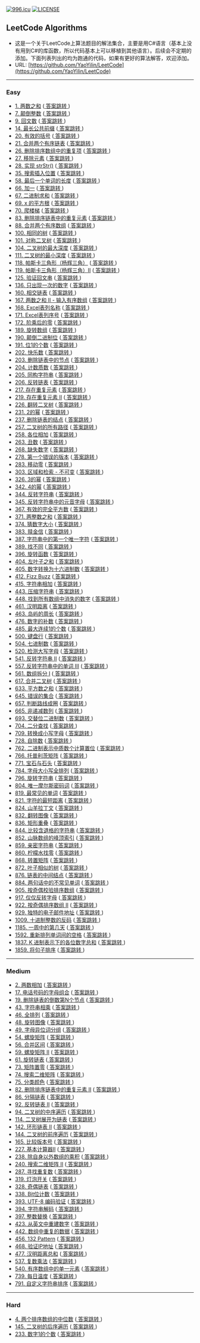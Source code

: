 ﻿[![996.icu](https://img.shields.io/badge/link-996.icu-red.svg)](https://996.icu)    [![LICENSE](https://img.shields.io/badge/license-Anti%20996-blue.svg)](https://github.com/996icu/996.ICU/blob/master/LICENSE)

## LeetCode Algorithms
* 这是一个关于LeetCode上算法题目的解法集合，主要是用C#语言（基本上没有用到C#的库函数，所以代码基本上可以移植到其他语言）。后续会不定期的添加。下面列表列出的均为跑通的代码，如果有更好的算法解答，欢迎添加。
* URL:  [https://github.com/YaoYilin/LeetCode](https://github.com/YaoYilin/LeetCode)
---
###  Easy
* [1. 两数之和](https://leetcode-cn.com/problems/two-sum/description/) (<u> [答案跳转](https://github.com/YaoYilin/LeetCode/blob/master/LeetCode/Easy.cs#L12) </u>)
* [7. 颠倒整数](https://leetcode-cn.com/problems/reverse-integer/description/) (<u> [答案跳转](https://github.com/YaoYilin/LeetCode/blob/master/LeetCode/Easy.cs#L33) </u>)
* [9. 回文数](https://leetcode.cn/problems/palindrome-number/) (<u> [答案跳转](https://github.com/YaoYilin/LeetCode/blob/master/LeetCode/Easy.cs#L54) </u>)
* [14. 最长公共前缀](https://leetcode.cn/problems/longest-common-prefix/) (<u> [答案跳转](https://github.com/YaoYilin/LeetCode/blob/master/LeetCode/Easy.cs#L75) </u>)
* [20. 有效的括号](https://leetcode-cn.com/problems/valid-parentheses/description/) (<u> [答案跳转](https://github.com/YaoYilin/LeetCode/blob/master/LeetCode/Easy.cs#L116) </u>)
* [21. 合并两个有序链表](https://leetcode-cn.com/problems/merge-two-sorted-lists/description/) (<u> [答案跳转](https://github.com/YaoYilin/LeetCode/blob/master/LeetCode/Easy.cs#L139) </u>)
* [26. 删除排序数组中的重复项](https://leetcode-cn.com/problems/remove-duplicates-from-sorted-array/description/) (<u> [答案跳转](https://github.com/YaoYilin/LeetCode/blob/master/LeetCode/Easy.cs#L188) </u>)
* [27. 移除元素](https://leetcode-cn.com/problems/remove-element/description/) (<u> [答案跳转](https://github.com/YaoYilin/LeetCode/blob/master/LeetCode/Easy.cs#L211) </u>)
* [28. 实现 strStr()](https://leetcode-cn.com/problems/implement-strstr/) (<u> [答案跳转](https://github.com/YaoYilin/LeetCode/blob/master/LeetCode/Easy.cs#L234) </u>)
* [35. 搜索插入位置](https://leetcode-cn.com/problems/search-insert-position/description/) (<u> [答案跳转](https://github.com/YaoYilin/LeetCode/blob/master/LeetCode/Easy.cs#L271) </u>)
* [58. 最后一个单词的长度](https://leetcode-cn.com/problems/length-of-last-word/description/) (<u> [答案跳转](https://github.com/YaoYilin/LeetCode/blob/master/LeetCode/Easy.cs#L286) </u>)
* [66. 加一](https://leetcode-cn.com/problems/plus-one/description/) (<u> [答案跳转](https://github.com/YaoYilin/LeetCode/blob/master/LeetCode/Easy.cs#L306) </u>)
* [67. 二进制求和](https://leetcode-cn.com/problems/add-binary/description/) (<u> [答案跳转](https://github.com/YaoYilin/LeetCode/blob/master/LeetCode/Easy.cs#L327) </u>)
* [69. x 的平方根](https://leetcode-cn.com/problems/sqrtx/description/) (<u> [答案跳转](https://github.com/YaoYilin/LeetCode/blob/master/LeetCode/Easy.cs#L360) </u>)
* [70. 爬楼梯](https://leetcode.cn/problems/climbing-stairs/) (<u> [答案跳转](https://github.com/YaoYilin/LeetCode/blob/master/LeetCode/Easy.cs#L406) </u>)
* [83. 删除排序链表中的重复元素](https://leetcode-cn.com/problems/remove-duplicates-from-sorted-list/description/) (<u> [答案跳转](https://github.com/YaoYilin/LeetCode/blob/master/LeetCode/Easy.cs#L426) </u>)
* [88. 合并两个有序数组](https://leetcode-cn.com/problems/merge-sorted-array/description/) (<u> [答案跳转](https://github.com/YaoYilin/LeetCode/blob/master/LeetCode/Easy.cs#L450) </u>)
* [100. 相同的树](https://leetcode-cn.com/problems/same-tree/description/) (<u> [答案跳转](https://github.com/YaoYilin/LeetCode/blob/master/LeetCode/Easy.cs#L1) </u>)
* [101. 对称二叉树](https://leetcode-cn.com/problems/symmetric-tree/description/) (<u> [答案跳转](https://github.com/YaoYilin/LeetCode/blob/master/LeetCode/Easy.cs#L496) </u>)
* [104. 二叉树的最大深度](https://leetcode-cn.com/problems/maximum-depth-of-binary-tree/description/) (<u> [答案跳转](https://github.com/YaoYilin/LeetCode/blob/master/LeetCode/Easy.cs#L518) </u>)
* [111. 二叉树的最小深度](https://leetcode-cn.com/problems/minimum-depth-of-binary-tree/description/) (<u> [答案跳转](https://github.com/YaoYilin/LeetCode/blob/master/LeetCode/Easy.cs#L535) </u>)
* [118. 帕斯卡三角形（杨辉三角）](https://leetcode-cn.com/problems/pascals-triangle/description/) (<u> [答案跳转](https://github.com/YaoYilin/LeetCode/blob/master/LeetCode/Easy.cs#L547) </u>)
* [119. 帕斯卡三角形（杨辉三角）II](https://leetcode-cn.com/problems/pascals-triangle-ii/description/) (<u> [答案跳转](https://github.com/YaoYilin/LeetCode/blob/master/LeetCode/Easy.cs#L559) </u>)
* [125. 验证回文串](https://leetcode-cn.com/problems/valid-palindrome/description/) (<u> [答案跳转](https://github.com/YaoYilin/LeetCode/blob/master/LeetCode/Easy.cs#L581) </u>)
* [136. 只出现一次的数字](https://leetcode-cn.com/problems/single-number/description/) (<u> [答案跳转](https://github.com/YaoYilin/LeetCode/blob/master/LeetCode/Easy.cs#L637) </u>)
* [160. 相交链表](https://leetcode-cn.com/problems/intersection-of-two-linked-lists/description/) (<u> [答案跳转](https://github.com/YaoYilin/LeetCode/blob/master/LeetCode/Easy.cs#L650) </u>)
* [167. 两数之和 II - 输入有序数组](https://leetcode-cn.com/problems/two-sum-ii-input-array-is-sorted/description/) (<u> [答案跳转](https://github.com/YaoYilin/LeetCode/blob/master/LeetCode/Easy.cs#L668) </u>)
* [168. Excel表列名称](https://leetcode-cn.com/problems/excel-sheet-column-title/description/) (<u> [答案跳转](https://github.com/YaoYilin/LeetCode/blob/master/LeetCode/Easy.cs#L700) </u>)
* [171. Excel表列序号](https://leetcode-cn.com/problems/excel-sheet-column-number/description/) (<u> [答案跳转](https://github.com/YaoYilin/LeetCode/blob/master/LeetCode/Easy.cs#L716) </u>)
* [172. 阶乘后的零](https://leetcode-cn.com/problems/factorial-trailing-zeroes/description/) (<u> [答案跳转](https://github.com/YaoYilin/LeetCode/blob/master/LeetCode/Easy.cs#L736) </u>)
* [189. 旋转数组](https://leetcode-cn.com/problems/rotate-array/description/) (<u> [答案跳转](https://github.com/YaoYilin/LeetCode/blob/master/LeetCode/Easy.cs#L752) </u>)
* [190. 颠倒二进制位](https://leetcode-cn.com/problems/reverse-bits/description/) (<u> [答案跳转](https://github.com/YaoYilin/LeetCode/blob/master/LeetCode/Easy.cs#L764) </u>)
* [191. 位1的个数](https://leetcode-cn.com/problems/number-of-1-bits/description/) (<u> [答案跳转](https://github.com/YaoYilin/LeetCode/blob/master/LeetCode/Easy.cs#L799) </u>)
* [202. 快乐数](https://leetcode-cn.com/problems/happy-number) (<u> [答案跳转](https://github.com/YaoYilin/LeetCode/blob/master/LeetCode/Easy.cs#L813) </u>)
* [203. 删除链表中的节点](https://leetcode-cn.com/problems/remove-linked-list-elements/description/) (<u> [答案跳转](https://github.com/YaoYilin/LeetCode/blob/master/LeetCode/Easy.cs#L841) </u>)
* [204. 计数质数](https://leetcode-cn.com/problems/count-primes/description/) (<u> [答案跳转](https://github.com/YaoYilin/LeetCode/blob/master/LeetCode/Easy.cs#L862) </u>)
* [205. 同构字符串](https://leetcode-cn.com/problems/isomorphic-strings/description/) (<u> [答案跳转](https://github.com/YaoYilin/LeetCode/blob/master/LeetCode/Easy.cs#L888) </u>)
* [206. 反转链表](https://leetcode-cn.com/problems/reverse-linked-list/description/) (<u> [答案跳转](https://github.com/YaoYilin/LeetCode/blob/master/LeetCode/Easy.cs#L915) </u>)
* [217. 存在重复元素](https://leetcode-cn.com/problems/contains-duplicate/description/) (<u> [答案跳转](https://github.com/YaoYilin/LeetCode/blob/master/LeetCode/Easy.cs#L932) </u>)
* [219. 存在重复元素 II](https://leetcode-cn.com/problems/contains-duplicate-ii/description/) (<u> [答案跳转](https://github.com/YaoYilin/LeetCode/blob/master/LeetCode/Easy.cs#L944) </u>)
* [226. 翻转二叉树](https://leetcode-cn.com/problems/invert-binary-tree/description/) (<u> [答案跳转](https://github.com/YaoYilin/LeetCode/blob/master/LeetCode/Easy.cs#L967) </u>)
* [231. 2的幂](https://leetcode-cn.com/problems/power-of-two/description/) (<u> [答案跳转](https://github.com/YaoYilin/LeetCode/blob/master/LeetCode/Easy.cs#L982) </u>)
* [237. 删除链表的结点](https://leetcode-cn.com/problems/delete-node-in-a-linked-list/description/) (<u> [答案跳转](https://github.com/YaoYilin/LeetCode/blob/master/LeetCode/Easy.cs#L998) </u>)
* [257. 二叉树的所有路径](https://leetcode-cn.com/problems/binary-tree-paths/description/) (<u> [答案跳转](https://github.com/YaoYilin/LeetCode/blob/master/LeetCode/Easy.cs#L1007) </u>)
* [258. 各位相加](https://leetcode-cn.com/problems/add-digits/description/) (<u> [答案跳转](https://github.com/YaoYilin/LeetCode/blob/master/LeetCode/Easy.cs#L1033) </u>)
* [263. 丑数](https://leetcode-cn.com/problems/ugly-number/description/) (<u> [答案跳转](https://github.com/YaoYilin/LeetCode/blob/master/LeetCode/Easy.cs#L1043) </u>)
* [268. 缺失数字](https://leetcode-cn.com/problems/missing-number/description/) (<u> [答案跳转](https://github.com/YaoYilin/LeetCode/blob/master/LeetCode/Easy.cs#L1063) </u>)
* [278. 第一个错误的版本](https://leetcode-cn.com/problems/first-bad-version/description/) (<u> [答案跳转](https://github.com/YaoYilin/LeetCode/blob/master/LeetCode/Easy.cs#L1075) </u>)
* [283. 移动零](https://leetcode-cn.com/problems/move-zeroes/description/) (<u> [答案跳转](https://github.com/YaoYilin/LeetCode/blob/master/LeetCode/Easy.cs#L1098) </u>)
* [303. 区域和检索 - 不可变](https://leetcode-cn.com/problems/range-sum-query-immutable/description/) (<u> [答案跳转](https://github.com/YaoYilin/LeetCode/blob/master/LeetCode/Easy.cs#L1130) </u>)
* [326. 3的幂](https://leetcode-cn.com/problems/power-of-three/description/) (<u> [答案跳转](https://github.com/YaoYilin/LeetCode/blob/master/LeetCode/Easy.cs#L1161) </u>)
* [342. 4的幂](https://leetcode-cn.com/problems/power-of-four/description/) (<u> [答案跳转](https://github.com/YaoYilin/LeetCode/blob/master/LeetCode/Easy.cs#L1172) </u>)
* [344. 反转字符串](https://leetcode-cn.com/problems/reverse-string/description/) (<u> [答案跳转](https://github.com/YaoYilin/LeetCode/blob/master/LeetCode/Easy.cs#L1180) </u>)
* [345. 反转字符串中的元音字母](https://leetcode-cn.com/problems/reverse-vowels-of-a-string/description/) (<u> [答案跳转](https://github.com/YaoYilin/LeetCode/blob/master/LeetCode/Easy.cs#L1198) </u>)
* [367. 有效的完全平方数](https://leetcode-cn.com/problems/valid-perfect-square/description/) (<u> [答案跳转](https://github.com/YaoYilin/LeetCode/blob/master/LeetCode/Easy.cs#L1236) </u>)
* [371. 两整数之和](https://leetcode-cn.com/problems/sum-of-two-integers/description/) (<u> [答案跳转](https://github.com/YaoYilin/LeetCode/blob/master/LeetCode/Easy.cs#L1270) </u>)
* [374. 猜数字大小](https://leetcode-cn.com/problems/guess-number-higher-or-lower/description/) (<u> [答案跳转](https://github.com/YaoYilin/LeetCode/blob/master/LeetCode/Easy.cs#L1284) </u>)
* [383. 赎金信](https://leetcode-cn.com/problems/ransom-note/description/) (<u> [答案跳转](https://github.com/YaoYilin/LeetCode/blob/master/LeetCode/Easy.cs#L1324) </u>)
* [387. 字符串中的第一个唯一字符](https://leetcode-cn.com/problems/first-unique-character-in-a-string/description/) (<u> [答案跳转](https://github.com/YaoYilin/LeetCode/blob/master/LeetCode/Easy.cs#L1340) </u>)
* [389. 找不同](https://leetcode-cn.com/problems/find-the-difference/description/) (<u> [答案跳转](https://github.com/YaoYilin/LeetCode/blob/master/LeetCode/Easy.cs#L1368) </u>)
* [396. 旋转函数](https://leetcode-cn.com/problems/rotate-function/description/) (<u> [答案跳转](https://github.com/YaoYilin/LeetCode/blob/master/LeetCode/Easy.cs#L1) </u>)
* [404. 左叶子之和](https://leetcode-cn.com/problems/sum-of-left-leaves/description/) (<u> [答案跳转](https://github.com/YaoYilin/LeetCode/blob/master/LeetCode/Easy.cs#L1382) </u>)
* [405. 数字转换为十六进制数](https://leetcode-cn.com/problems/convert-a-number-to-hexadecimal/description/) (<u> [答案跳转](https://github.com/YaoYilin/LeetCode/blob/master/LeetCode/Easy.cs#L1411) </u>)
* [412. Fizz Buzz](https://leetcode-cn.com/problems/fizz-buzz/description/) (<u> [答案跳转](https://github.com/YaoYilin/LeetCode/blob/master/LeetCode/Easy.cs#L1431) </u>)
* [415. 字符串相加](https://leetcode-cn.com/problems/add-strings/description/) (<u> [答案跳转](https://github.com/YaoYilin/LeetCode/blob/master/LeetCode/Easy.cs#L1471) </u>)
* [443. 压缩字符串](https://leetcode-cn.com/problems/string-compression/description/) (<u> [答案跳转](https://github.com/YaoYilin/LeetCode/blob/master/LeetCode/Easy.cs#L1502) </u>)
* [448. 找到所有数组中消失的数字](https://leetcode-cn.com/problems/find-all-numbers-disappeared-in-an-array/description/) (<u> [答案跳转](https://github.com/YaoYilin/LeetCode/blob/master/LeetCode/Easy.cs#L1546) </u>)
* [461. 汉明距离](https://leetcode-cn.com/problems/hamming-distance/description/) (<u> [答案跳转](https://github.com/YaoYilin/LeetCode/blob/master/LeetCode/Easy.cs#L1563) </u>)
* [463. 岛屿的周长](https://leetcode-cn.com/problems/island-perimeter/description/) (<u> [答案跳转](https://github.com/YaoYilin/LeetCode/blob/master/LeetCode/Easy.cs#L1579) </u>)
* [476. 数字的补数](https://leetcode-cn.com/problems/number-complement/description/) (<u> [答案跳转](https://github.com/YaoYilin/LeetCode/blob/master/LeetCode/Easy.cs#L1607) </u>)
* [485. 最大连续1的个数](https://leetcode-cn.com/problems/max-consecutive-ones/description/) (<u> [答案跳转](https://github.com/YaoYilin/LeetCode/blob/master/LeetCode/Easy.cs#L1620) </u>)
* [500. 键盘行](https://leetcode-cn.com/problems/keyboard-row/description/) (<u> [答案跳转](https://github.com/YaoYilin/LeetCode/blob/master/LeetCode/Easy.cs#L1643) </u>)
* [504. 七进制数](https://leetcode-cn.com/problems/base-7/description/) (<u> [答案跳转](https://github.com/YaoYilin/LeetCode/blob/master/LeetCode/Easy.cs#L1692) </u>)
* [520. 检测大写字母](https://leetcode-cn.com/problems/detect-capital/description/) (<u> [答案跳转](https://github.com/YaoYilin/LeetCode/blob/master/LeetCode/Easy.cs#L1719) </u>)
* [541. 反转字符串 II](https://leetcode-cn.com/problems/reverse-string-ii/description/) (<u> [答案跳转](https://github.com/YaoYilin/LeetCode/blob/master/LeetCode/Easy.cs#L1762) </u>)
* [557. 反转字符串中的单词 III](https://leetcode-cn.com/problems/reverse-words-in-a-string-iii/description/) (<u> [答案跳转](https://github.com/YaoYilin/LeetCode/blob/master/LeetCode/Easy.cs#L1794) </u>)
* [561. 数组拆分 I](https://leetcode.com/problems/array-partition-i/description/) (<u> [答案跳转](https://github.com/YaoYilin/LeetCode/blob/master/LeetCode/Easy.cs#L1828) </u>)
* [617. 合并二叉树](https://leetcode-cn.com/problems/merge-two-binary-trees/description/) (<u> [答案跳转](https://github.com/YaoYilin/LeetCode/blob/master/LeetCode/Easy.cs#L1841) </u>)
* [633. 平方数之和](https://leetcode-cn.com/problems/sum-of-square-numbers/description/) (<u> [答案跳转](https://github.com/YaoYilin/LeetCode/blob/master/LeetCode/Easy.cs#L1863) </u>)
* [645. 错误的集合](https://leetcode-cn.com/problems/set-mismatch/description/) (<u> [答案跳转](https://github.com/YaoYilin/LeetCode/blob/master/LeetCode/Easy.cs#L1885) </u>)
* [657. 判断路线成圈](https://leetcode-cn.com/problems/judge-route-circle/description/) (<u> [答案跳转](https://github.com/YaoYilin/LeetCode/blob/master/LeetCode/Easy.cs#L1905) </u>)
* [665. 非递减数列](https://leetcode-cn.com/problems/non-decreasing-array/description/) (<u> [答案跳转](https://github.com/YaoYilin/LeetCode/blob/master/LeetCode/Easy.cs#L1926) </u>)
* [693. 交替位二进制数](https://leetcode-cn.com/problems/binary-number-with-alternating-bits/description/) (<u> [答案跳转](https://github.com/YaoYilin/LeetCode/blob/master/LeetCode/Easy.cs#L1961) </u>)
* [704. 二分查找](https://leetcode-cn.com/problems/binary-search/) (<u> [答案跳转](https://github.com/YaoYilin/LeetCode/blob/master/LeetCode/Easy.cs#L1970) </u>)
* [709. 转换成小写字母](https://leetcode-cn.com/problems/to-lower-case/description/) (<u> [答案跳转](https://github.com/YaoYilin/LeetCode/blob/master/LeetCode/Easy.cs#L2002) </u>)
* [728. 自除数](https://leetcode-cn.com/problems/self-dividing-numbers/description/) (<u> [答案跳转](https://github.com/YaoYilin/LeetCode/blob/master/LeetCode/Easy.cs#L2019) </u>)
* [762. 二进制表示中质数个计算置位](https://leetcode-cn.com/problems/prime-number-of-set-bits-in-binary-representation/description/) (<u> [答案跳转](https://github.com/YaoYilin/LeetCode/blob/master/LeetCode/Easy.cs#L2044) </u>)
* [766. 托普利茨矩阵](https://leetcode-cn.com/problems/toeplitz-matrix/description/) (<u> [答案跳转](https://github.com/YaoYilin/LeetCode/blob/master/LeetCode/Easy.cs#L2074) </u>)
* [771. 宝石与石头](https://leetcode-cn.com/problems/jewels-and-stones/description/) (<u> [答案跳转](https://github.com/YaoYilin/LeetCode/blob/master/LeetCode/Easy.cs#L2087) </u>)
* [784. 字母大小写全排列](https://leetcode-cn.com/problems/letter-case-permutation/description/) (<u> [答案跳转](https://github.com/YaoYilin/LeetCode/blob/master/LeetCode/Easy.cs#L2104) </u>)
* [796. 旋转字符串](https://leetcode-cn.com/problems/rotate-string/description/) (<u> [答案跳转](https://github.com/YaoYilin/LeetCode/blob/master/LeetCode/Easy.cs#L2135) </u>)
* [804. 唯一摩尔斯密码词](https://leetcode-cn.com/problems/unique-morse-code-words/description/) (<u> [答案跳转](https://github.com/YaoYilin/LeetCode/blob/master/LeetCode/Easy.cs#L2145) </u>)
* [819. 最常见的单词](https://leetcode-cn.com/problems/most-common-word/description/) (<u> [答案跳转](https://github.com/YaoYilin/LeetCode/blob/master/LeetCode/Easy.cs#L2171) </u>)
* [821. 字符的最短距离](https://leetcode-cn.com/problems/shortest-distance-to-a-character/description/) (<u> [答案跳转](https://github.com/YaoYilin/LeetCode/blob/master/LeetCode/Easy.cs#L2204) </u>)
* [824. 山羊拉丁文](https://leetcode-cn.com/problems/goat-latin/description/) (<u> [答案跳转](https://github.com/YaoYilin/LeetCode/blob/master/LeetCode/Easy.cs#L2233) </u>)
* [832. 翻转图像](https://leetcode-cn.com/problems/flipping-an-image/description/) (<u> [答案跳转](https://github.com/YaoYilin/LeetCode/blob/master/LeetCode/Easy.cs#L2277) </u>)
* [836. 矩形重叠](https://leetcode-cn.com/problems/rectangle-overlap/description/) (<u> [答案跳转](https://github.com/YaoYilin/LeetCode/blob/master/LeetCode/Easy.cs#L2298) </u>)
* [844. 比较含退格的字符串](https://leetcode-cn.com/problems/backspace-string-compare/description/) (<u> [答案跳转](https://github.com/YaoYilin/LeetCode/blob/master/LeetCode/Easy.cs#L2306) </u>)
* [852. 山脉数组的峰顶索引](https://leetcode-cn.com/problems/peak-index-in-a-mountain-array/description/) (<u> [答案跳转](https://github.com/YaoYilin/LeetCode/blob/master/LeetCode/Easy.cs#L2333) </u>)
* [859. 亲密字符串](https://leetcode-cn.com/problems/buddy-strings/description/) (<u> [答案跳转](https://github.com/YaoYilin/LeetCode/blob/master/LeetCode/Easy.cs#L2346) </u>)
* [860. 柠檬水找零](https://leetcode-cn.com/problems/lemonade-change/description/) (<u> [答案跳转](https://github.com/YaoYilin/LeetCode/blob/master/LeetCode/Easy.cs#L2379) </u>)
* [868. 转置矩阵](https://leetcode-cn.com/problems/transpose-matrix/description/) (<u> [答案跳转](https://github.com/YaoYilin/LeetCode/blob/master/LeetCode/Easy.cs#L2435) </u>)
* [872. 叶子相似的树](https://leetcode-cn.com/contest/weekly-contest-94/problems/leaf-similar-trees/) (<u> [答案跳转](https://github.com/YaoYilin/LeetCode/blob/master/LeetCode/Easy.cs#L2457) </u>)
* [876. 链表的中间结点](https://leetcode-cn.com/problems/middle-of-the-linked-list/description/) (<u> [答案跳转](https://github.com/YaoYilin/LeetCode/blob/master/LeetCode/Easy.cs#L2491) </u>)
* [884. 两句话中的不常见单词](https://leetcode-cn.com/problems/uncommon-words-from-two-sentences/description/) (<u> [答案跳转](https://github.com/YaoYilin/LeetCode/blob/master/LeetCode/Easy.cs#L2508) </u>)
* [905. 按奇偶校验排序数组](https://leetcode-cn.com/problems/sort-array-by-parity/description/) (<u> [答案跳转](https://github.com/YaoYilin/LeetCode/blob/master/LeetCode/Easy.cs#L2550) </u>)
* [917. 仅仅反转字母](https://leetcode-cn.com/problems/reverse-only-letters/description/) (<u> [答案跳转](https://github.com/YaoYilin/LeetCode/blob/master/LeetCode/Easy.cs#L2573) </u>)
* [922. 按奇偶排序数组 II](https://leetcode-cn.com/problems/sort-array-by-parity-ii/description/) (<u> [答案跳转](https://github.com/YaoYilin/LeetCode/blob/master/LeetCode/Easy.cs#L2603) </u>)
* [929. 独特的电子邮件地址](https://leetcode-cn.com/problems/unique-email-addresses/description/) (<u> [答案跳转](https://github.com/YaoYilin/LeetCode/blob/master/LeetCode/Easy.cs#L2628) </u>)
* [1009. 十进制整数的反码](https://leetcode.cn/problems/complement-of-base-10-integer/) (<u> [答案跳转](https://github.com/YaoYilin/LeetCode/blob/master/LeetCode/Easy.cs#L2683) </u>)
* [1185. 一周中的第几天](https://leetcode-cn.com/problems/day-of-the-week/comments/) (<u> [答案跳转](https://github.com/YaoYilin/LeetCode/blob/master/LeetCode/Easy.cs#L2702) </u>)
* [1592. 重新排列单词间的空格](https://leetcode.cn/problems/rearrange-spaces-between-words/) (<u> [答案跳转](https://github.com/YaoYilin/LeetCode/blob/master/LeetCode/Easy.cs#L2737) </u>)
* [1837. K 进制表示下的各位数字总和](https://leetcode.cn/problems/sum-of-digits-in-base-k/) (<u> [答案跳转](https://github.com/YaoYilin/LeetCode/blob/master/LeetCode/Easy.cs#L2763) </u>)
* [1859. 将句子排序](https://leetcode.cn/problems/sorting-the-sentence/) (<u> [答案跳转](https://github.com/YaoYilin/LeetCode/blob/master/LeetCode/Easy.cs#L2778) </u>)
---
###  Medium
* [2. 两数相加](https://leetcode-cn.com/problems/add-two-numbers/description/) (<u> [答案跳转](https://github.com/YaoYilin/LeetCode/blob/master/LeetCode/Medium.cs#L12) </u>)
* [17. 电话号码的字母组合](https://leetcode.cn/problems/letter-combinations-of-a-phone-number/) (<u> [答案跳转](https://github.com/YaoYilin/LeetCode/blob/master/LeetCode/Medium.cs#L59) </u>)
* [19. 删除链表的倒数第N个节点](https://leetcode-cn.com/problems/remove-nth-node-from-end-of-list/description/) (<u> [答案跳转](https://github.com/YaoYilin/LeetCode/blob/master/LeetCode/Medium.cs#L103) </u>)
* [43. 字符串相乘](https://leetcode.cn/problems/multiply-strings/submissions/) (<u> [答案跳转](https://github.com/YaoYilin/LeetCode/blob/master/LeetCode/Medium.cs#L131) </u>)
* [46. 全排列](https://leetcode-cn.com/problems/permutations/description/) (<u> [答案跳转](https://github.com/YaoYilin/LeetCode/blob/master/LeetCode/Medium.cs#L221) </u>)
* [48. 旋转图像](https://leetcode-cn.com/problems/rotate-image/description/) (<u> [答案跳转](https://github.com/YaoYilin/LeetCode/blob/master/LeetCode/Medium.cs#L258) </u>)
* [49. 字母异位词分组](https://leetcode-cn.com/problems/group-anagrams/description/) (<u> [答案跳转](https://github.com/YaoYilin/LeetCode/blob/master/LeetCode/Medium.cs#L277) </u>)
* [54. 螺旋矩阵](https://leetcode-cn.com/problems/spiral-matrix/description/) (<u> [答案跳转](https://github.com/YaoYilin/LeetCode/blob/master/LeetCode/Medium.cs#L295) </u>)
* [56. 合并区间](https://leetcode.cn/problems/merge-intervals/) (<u> [答案跳转](https://github.com/YaoYilin/LeetCode/blob/master/LeetCode/Medium.cs#L342) </u>)
* [59. 螺旋矩阵 II](https://leetcode-cn.com/problems/spiral-matrix-ii/description/) (<u> [答案跳转](https://github.com/YaoYilin/LeetCode/blob/master/LeetCode/Medium.cs#L376) </u>)
* [61. 旋转链表](https://leetcode-cn.com/problems/rotate-list/description/) (<u> [答案跳转](https://github.com/YaoYilin/LeetCode/blob/master/LeetCode/Medium.cs#L410) </u>)
* [73. 矩阵置零](https://leetcode-cn.com/problems/set-matrix-zeroes/description/) (<u> [答案跳转](https://github.com/YaoYilin/LeetCode/blob/master/LeetCode/Medium.cs#L436) </u>)
* [74. 搜索二维矩阵](https://leetcode-cn.com/problems/search-a-2d-matrix/description/) (<u> [答案跳转](https://github.com/YaoYilin/LeetCode/blob/master/LeetCode/Medium.cs#L473) </u>)
* [75. 分类颜色](https://leetcode-cn.com/problems/sort-colors/description/) (<u> [答案跳转](https://github.com/YaoYilin/LeetCode/blob/master/LeetCode/Medium.cs#L543) </u>)
* [82. 删除排序链表中的重复元素 II](https://leetcode-cn.com/problems/remove-duplicates-from-sorted-list-ii/description/) (<u> [答案跳转](https://github.com/YaoYilin/LeetCode/blob/master/LeetCode/Medium.cs#L590) </u>)
* [86. 分隔链表](https://leetcode-cn.com/problems/partition-list/description/) (<u> [答案跳转](https://github.com/YaoYilin/LeetCode/blob/master/LeetCode/Medium.cs#L628) </u>)
* [92. 反转链表 II](https://leetcode-cn.com/problems/reverse-linked-list-ii/description/) (<u> [答案跳转](https://github.com/YaoYilin/LeetCode/blob/master/LeetCode/Medium.cs#L656) </u>)
* [94. 二叉树的中序遍历](https://leetcode-cn.com/problems/binary-tree-inorder-traversal/description/) (<u> [答案跳转](https://github.com/YaoYilin/LeetCode/blob/master/LeetCode/Medium.cs#L683) </u>)
* [114. 二叉树展开为链表](https://leetcode-cn.com/problems/flatten-binary-tree-to-linked-list/description/) (<u> [答案跳转](https://github.com/YaoYilin/LeetCode/blob/master/LeetCode/Medium.cs#L702) </u>)
* [142. 环形链表 II](https://leetcode-cn.com/problems/linked-list-cycle-ii/description/) (<u> [答案跳转](https://github.com/YaoYilin/LeetCode/blob/master/LeetCode/Medium.cs#L726) </u>)
* [144. 二叉树的前序遍历](https://leetcode-cn.com/problems/binary-tree-preorder-traversal/description/) (<u> [答案跳转](https://github.com/YaoYilin/LeetCode/blob/master/LeetCode/Medium.cs#L765) </u>)
* [165. 比较版本号](https://leetcode-cn.com/problems/compare-version-numbers/description/) (<u> [答案跳转](https://github.com/YaoYilin/LeetCode/blob/master/LeetCode/Medium.cs#L785) </u>)
* [227. 基本计算器II](https://leetcode-cn.com/problems/basic-calculator-ii/description/) (<u> [答案跳转](https://github.com/YaoYilin/LeetCode/blob/master/LeetCode/Medium.cs#L852) </u>)
* [238. 除自身以外数组的乘积](https://leetcode-cn.com/problems/product-of-array-except-self/description/) (<u> [答案跳转](https://github.com/YaoYilin/LeetCode/blob/master/LeetCode/Medium.cs#L895) </u>)
* [240. 搜索二维矩阵 II](https://leetcode-cn.com/problems/search-a-2d-matrix-ii/description/) (<u> [答案跳转](https://github.com/YaoYilin/LeetCode/blob/master/LeetCode/Medium.cs#L919) </u>)
* [287. 寻找重复数](https://leetcode-cn.com/problems/find-the-duplicate-number/description/) (<u> [答案跳转](https://github.com/YaoYilin/LeetCode/blob/master/LeetCode/Medium.cs#L941) </u>)
* [319. 灯泡开关](https://leetcode-cn.com/problems/bulb-switcher/description/) (<u> [答案跳转](https://github.com/YaoYilin/LeetCode/blob/master/LeetCode/Medium.cs#L991) </u>)
* [328. 奇偶链表](https://leetcode-cn.com/problems/odd-even-linked-list/description/) (<u> [答案跳转](https://github.com/YaoYilin/LeetCode/blob/master/LeetCode/Medium.cs#L999) </u>)
* [338. Bit位计数](https://leetcode-cn.com/problems/counting-bits/description/) (<u> [答案跳转](https://github.com/YaoYilin/LeetCode/blob/master/LeetCode/Medium.cs#L1020) </u>)
* [393. UTF-8 编码验证](https://leetcode-cn.com/problems/utf-8-validation/description/) (<u> [答案跳转](https://github.com/YaoYilin/LeetCode/blob/master/LeetCode/Medium.cs#L1043) </u>)
* [394. 字符串解码](https://leetcode-cn.com/problems/decode-string/description/) (<u> [答案跳转](https://github.com/YaoYilin/LeetCode/blob/master/LeetCode/Medium.cs#L1074) </u>)
* [397. 整数替换](https://leetcode-cn.com/problems/integer-replacement/description/) (<u> [答案跳转](https://github.com/YaoYilin/LeetCode/blob/master/LeetCode/Medium.cs#L1159) </u>)
* [423. 从英文中重建数字](https://leetcode-cn.com/problems/reconstruct-original-digits-from-english/) (<u> [答案跳转](https://github.com/YaoYilin/LeetCode/blob/master/LeetCode/Medium.cs#L1193) </u>)
* [442. 数组中重复的数据](https://leetcode-cn.com/problems/find-all-duplicates-in-an-array/description/) (<u> [答案跳转](https://github.com/YaoYilin/LeetCode/blob/master/LeetCode/Medium.cs#L1232) </u>)
* [456. 132 Pattern](https://leetcode-cn.com/problems/132-pattern/description/) (<u> [答案跳转](https://github.com/YaoYilin/LeetCode/blob/master/LeetCode/Medium.cs#L1248) </u>)
* [468. 验证IP地址](https://leetcode-cn.com/problems/validate-ip-address/description/) (<u> [答案跳转](https://github.com/YaoYilin/LeetCode/blob/master/LeetCode/Medium.cs#L1290) </u>)
* [477. 汉明距离总和](https://leetcode-cn.com/problems/total-hamming-distance/description/) (<u> [答案跳转](https://github.com/YaoYilin/LeetCode/blob/master/LeetCode/Medium.cs#L1274) </u>)
* [537. 复数乘法](https://leetcode-cn.com/problems/complex-number-multiplication/description/) (<u> [答案跳转](https://github.com/YaoYilin/LeetCode/blob/master/LeetCode/Medium.cs#L1381) </u>)
* [540. 有序数组中的单一元素](https://leetcode-cn.com/problems/single-element-in-a-sorted-array/description/) (<u> [答案跳转](https://github.com/YaoYilin/LeetCode/blob/master/LeetCode/Medium.cs#L1401) </u>)
* [739. 每日温度](https://leetcode-cn.com/problems/daily-temperatures/description/) (<u> [答案跳转](https://github.com/YaoYilin/LeetCode/blob/master/LeetCode/Medium.cs#L1416) </u>)
* [791. 自定义字符串排序](https://leetcode-cn.com/problems/custom-sort-string/description/) (<u> [答案跳转](https://github.com/YaoYilin/LeetCode/blob/master/LeetCode/Medium.cs#L1498) </u>)
---
###  Hard
* [4. 两个排序数组的中位数](https://leetcode-cn.com/problems/median-of-two-sorted-arrays/description/) (<u> [答案跳转](https://github.com/YaoYilin/LeetCode/blob/master/LeetCode/Hard.cs#L12) </u>)
* [145. 二叉树的后序遍历](https://leetcode-cn.com/problems/binary-tree-postorder-traversal/description/) (<u> [答案跳转](https://github.com/YaoYilin/LeetCode/blob/master/LeetCode/Hard.cs#L103) </u>)
* [233. 数字1的个数](https://leetcode-cn.com/problems/number-of-digit-one/description/) (<u> [答案跳转](https://github.com/YaoYilin/LeetCode/blob/master/LeetCode/Hard.cs#L123) </u>)

